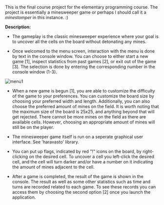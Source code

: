 This is the final course project for the elementary programming course. The project is essentially a minesweeper game or perhaps I should call it a *minestomper* in this instance. :) 


**Description:**
* The gameplay is the classic minesweeper experience where your goal is to uncover all the cells on the board without detonating any mines.
  
* Once welcomed to the menu screen, interaction with the menu is done by text in the console window. You can choose to either start a new game [1], inspect statistics from past games [2], or exit out of the game [3]. The selection is done by entering the corresponding number in the console window (1-3).

![menu1](../img/minestomper_menu.png)

* When a new game is begun [1], you are able to customize the difficulty of the game to your preferences. You can customize the board size by choosing your preferred width and length. Additionally, you can also choose the preferred amount of mines on the field. It is worth noting that the maximum size of the board is 25x25, and anything beyond that will get rejected. There cannot be more mines on the field as there are available cells. However, choosing an appropriate amount of mines will still be on the player.
* The minesweeper game itself is run on a seperate graphical user interface. See 'haravasto' library.
  
* You can put up flags, indicated by red "!" icons on the board, by right-clicking on the desired cell. To uncover a cell you left-click the desired cell, and the cell will turn darker and/or have a number on it indicating the amount of mines adjacent to the cell.
  
* After a game is completed, the result of the game is shown in the console. The result as well as some other statistics such as time and turns are recorded related to each game. To see these records you can access them by choosing the second option [2] once you launch the application.
  


